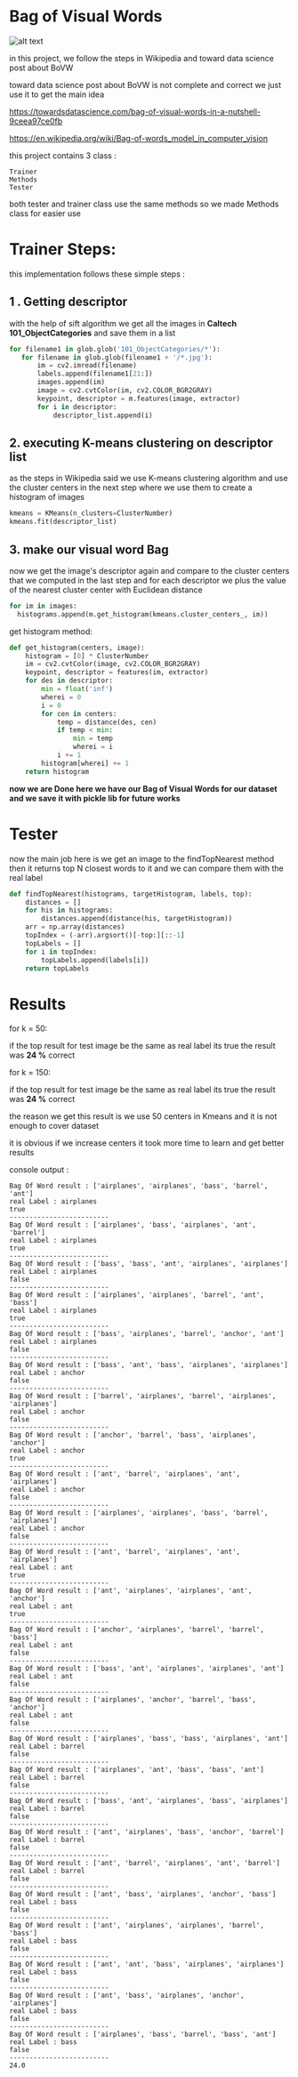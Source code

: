 # Bag of Visual Words


 ![alt text](http://people.csail.mit.edu/fergus/iccv2005/bagofwords.gif)


in this project, we follow the steps in Wikipedia and toward data science post about BoVW

toward data science post about BoVW is not complete and correct we just use it to get the main idea

https://towardsdatascience.com/bag-of-visual-words-in-a-nutshell-9ceea97ce0fb


https://en.wikipedia.org/wiki/Bag-of-words_model_in_computer_vision

this project contains 3 class :

	Trainer
	Methods
	Tester

both tester and trainer class use the same methods so we made Methods class for easier use 

# Trainer Steps:

this implementation follows these simple steps :

## 1 . Getting descriptor
with the help of sift algorithm we get all the images in **Caltech  101_ObjectCategories** and save them in a list
 ```Python
 for filename1 in glob.glob('101_ObjectCategories/*'):
    for filename in glob.glob(filename1 + '/*.jpg'):
        im = cv2.imread(filename)
        labels.append(filename1[21:])
        images.append(im)
        image = cv2.cvtColor(im, cv2.COLOR_BGR2GRAY)
        keypoint, descriptor = m.features(image, extractor)
        for i in descriptor:
            descriptor_list.append(i)
 ```

    

## 2. executing K-means clustering on descriptor list

as the steps in Wikipedia said we use K-means clustering algorithm and use the cluster centers in the next step where we use them to create a histogram of images 
 ```Python
 kmeans = KMeans(n_clusters=ClusterNumber)
 kmeans.fit(descriptor_list)
 ```
    

## 3. make our visual word Bag
now we get the image's descriptor again and compare to the cluster centers that we computed in the last step and for each descriptor we plus the value of the nearest cluster center with Euclidean distance
  ```Python
  for im in images:
    histograms.append(m.get_histogram(kmeans.cluster_centers_, im))
  ```
    
get histogram method:
```Python
def get_histogram(centers, image):
    histogram = [0] * ClusterNumber
    im = cv2.cvtColor(image, cv2.COLOR_BGR2GRAY)
    keypoint, descriptor = features(im, extractor)
    for des in descriptor:
        min = float('inf')
        wherei = 0
        i = 0
        for cen in centers:
            temp = distance(des, cen)
            if temp < min:
                min = temp
                wherei = i
            i += 1
        histogram[wherei] += 1
    return histogram
```




 **now we are Done here we have our Bag of Visual Words for our dataset and we save it with pickle lib for future works** 


# Tester 

now the main job here is  we get an image to the findTopNearest method 
then it returns top N closest words to it
and we can compare them with the real label  
```Python
def findTopNearest(histograms, targetHistogram, labels, top):
    distances = []
    for his in histograms:
        distances.append(distance(his, targetHistogram))
    arr = np.array(distances)
    topIndex = (-arr).argsort()[-top:][::-1]
    topLabels = []
    for i in topIndex:
        topLabels.append(labels[i])
    return topLabels

 ```
    

# Results

for k = 50:

if the top result for test image be the same as real label its true the result was  **24 %** correct

for k = 150:

if the top result for test image be the same as real label its true the result was  **24 %** correct


the reason we get this result is we use 50 centers in Kmeans and it is not enough to cover dataset 

it is obvious if we increase centers it took more time to learn and get better results

console output :

```
Bag Of Word result : ['airplanes', 'airplanes', 'bass', 'barrel', 'ant']
real Label : airplanes
true
-------------------------
Bag Of Word result : ['airplanes', 'bass', 'airplanes', 'ant', 'barrel']
real Label : airplanes
true
-------------------------
Bag Of Word result : ['bass', 'bass', 'ant', 'airplanes', 'airplanes']
real Label : airplanes
false
-------------------------
Bag Of Word result : ['airplanes', 'airplanes', 'barrel', 'ant', 'bass']
real Label : airplanes
true
-------------------------
Bag Of Word result : ['bass', 'airplanes', 'barrel', 'anchor', 'ant']
real Label : airplanes
false
-------------------------
Bag Of Word result : ['bass', 'ant', 'bass', 'airplanes', 'airplanes']
real Label : anchor
false
-------------------------
Bag Of Word result : ['barrel', 'airplanes', 'barrel', 'airplanes', 'airplanes']
real Label : anchor
false
-------------------------
Bag Of Word result : ['anchor', 'barrel', 'bass', 'airplanes', 'anchor']
real Label : anchor
true
-------------------------
Bag Of Word result : ['ant', 'barrel', 'airplanes', 'ant', 'airplanes']
real Label : anchor
false
-------------------------
Bag Of Word result : ['airplanes', 'airplanes', 'bass', 'barrel', 'airplanes']
real Label : anchor
false
-------------------------
Bag Of Word result : ['ant', 'barrel', 'airplanes', 'ant', 'airplanes']
real Label : ant
true
-------------------------
Bag Of Word result : ['ant', 'airplanes', 'airplanes', 'ant', 'anchor']
real Label : ant
true
-------------------------
Bag Of Word result : ['anchor', 'airplanes', 'barrel', 'barrel', 'bass']
real Label : ant
false
-------------------------
Bag Of Word result : ['bass', 'ant', 'airplanes', 'airplanes', 'ant']
real Label : ant
false
-------------------------
Bag Of Word result : ['airplanes', 'anchor', 'barrel', 'bass', 'anchor']
real Label : ant
false
-------------------------
Bag Of Word result : ['airplanes', 'bass', 'bass', 'airplanes', 'ant']
real Label : barrel
false
-------------------------
Bag Of Word result : ['airplanes', 'ant', 'bass', 'bass', 'ant']
real Label : barrel
false
-------------------------
Bag Of Word result : ['bass', 'ant', 'airplanes', 'bass', 'airplanes']
real Label : barrel
false
-------------------------
Bag Of Word result : ['ant', 'airplanes', 'bass', 'anchor', 'barrel']
real Label : barrel
false
-------------------------
Bag Of Word result : ['ant', 'barrel', 'airplanes', 'ant', 'barrel']
real Label : barrel
false
-------------------------
Bag Of Word result : ['ant', 'bass', 'airplanes', 'anchor', 'bass']
real Label : bass
false
-------------------------
Bag Of Word result : ['ant', 'airplanes', 'airplanes', 'barrel', 'bass']
real Label : bass
false
-------------------------
Bag Of Word result : ['ant', 'ant', 'bass', 'airplanes', 'airplanes']
real Label : bass
false
-------------------------
Bag Of Word result : ['ant', 'bass', 'airplanes', 'anchor', 'airplanes']
real Label : bass
false
-------------------------
Bag Of Word result : ['airplanes', 'bass', 'barrel', 'bass', 'ant']
real Label : bass
false
-------------------------
24.0
```
